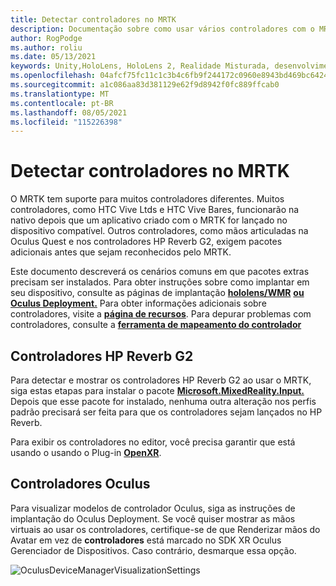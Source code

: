```yaml
---
title: Detectar controladores no MRTK
description: Documentação sobre como usar vários controladores com o MRTK
author: RogPodge
ms.author: roliu
ms.date: 05/13/2021
keywords: Unity,HoloLens, HoloLens 2, Realidade Misturada, desenvolvimento, MRTK, Controladores, HP Reverb, Oculus, HTC Vive, Hands
ms.openlocfilehash: 04afcf75fc11c1c3b4c6fb9f244172c0960e8943bd469bc6424465b376ceaf53
ms.sourcegitcommit: a1c086aa83d381129e62f9d8942f0fc889ffcab0
ms.translationtype: MT
ms.contentlocale: pt-BR
ms.lasthandoff: 08/05/2021
ms.locfileid: "115226398"
---
```

# <a name="detecting-controllers-in-mrtk"></a>Detectar controladores no MRTK

O MRTK tem suporte para muitos controladores diferentes. Muitos controladores, como HTC Vive Ltds e HTC Vive Bares, funcionarão na nativo depois que um aplicativo criado com o MRTK for lançado no dispositivo compatível. Outros controladores, como mãos articuladas na Oculus Quest e nos controladores HP Reverb G2, exigem pacotes adicionais antes que sejam reconhecidos pelo MRTK.

Este documento descreverá os cenários comuns em que pacotes extras precisam ser instalados. Para obter instruções sobre como implantar em seu dispositivo, consulte as páginas de implantação [**hololens/WMR**](./wmr-mrtk.md) [**ou Oculus Deployment.**](/windows/mixed-reality/mrtk-unity/supported-devices/oclus-quest-mrtk) Para obter informações adicionais sobre controladores, visite a [**página de recursos**](../features/input/controllers.md). Para depurar problemas com controladores, consulte a [ **ferramenta de mapeamento do controlador**](../features/tools/controller-mapping-tool.md)

## <a name="hp-reverb-g2-controllers"></a>Controladores HP Reverb G2

Para detectar e mostrar os controladores HP Reverb G2 ao usar o MRTK, siga estas etapas para instalar o pacote [**Microsoft.MixedReality.Input.**](/windows/mixed-reality/develop/unity/unity-reverb-g2-controllers#installing-microsoftmixedrealityinput-with-the-mixed-reality-feature-tool) Depois que esse pacote for instalado, nenhuma outra alteração nos perfis padrão precisará ser feita para que os controladores sejam lançados no HP Reverb. 

Para exibir os controladores no editor, você precisa garantir que está usando o usando o Plug-in [**OpenXR**](/windows/mixed-reality/develop/unity/openxr-getting-started).

## <a name="oculus-controllers"></a>Controladores Oculus 

Para visualizar modelos de controlador Oculus, siga as instruções de implantação do Oculus Deployment. Se você quiser mostrar as mãos virtuais ao usar os controladores, certifique-se de que Renderizar mãos do Avatar em vez de **controladores** está marcado no SDK XR Oculus Gerenciador de Dispositivos. Caso contrário, desmarque essa opção.

![OculusDeviceManagerVisualizationSettings](../images/cross-platform/oculus-quest/OculusDeviceManager.png)
